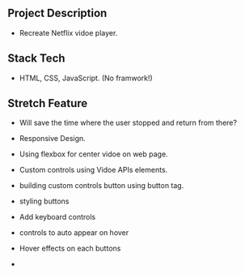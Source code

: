 ## Project Description

* Recreate Netflix vidoe player.

## Stack Tech

* HTML, CSS, JavaScript. (No framwork!)

## Stretch Feature

* Will save the time where the user stopped and return from there?

*  Responsive Design.

* Using flexbox for center vidoe on web page.

* Custom controls using Vidoe APIs elements.

* building custom controls button using button tag.

* styling buttons

* Add keyboard controls

* controls to auto appear on hover

* Hover effects on each buttons

* 